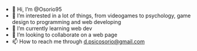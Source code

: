 - 👋 Hi, I’m @Osorio95
- 👀 I’m interested in a lot of things, from videogames to psychology, game design to programming and web developing
- 🌱 I’m currently learning web dev
- 💞️ I’m looking to collaborate on a web page
- 📫 How to reach me through d.psicosorio@gmail.com
